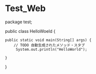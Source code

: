 # Test_Web

package test;

public class HelloWoeld {

	public static void main(String[] args) {
		// TODO 自動生成されたメソッド・スタブ
		 System.out.println("HelloWorld");

	}
}
